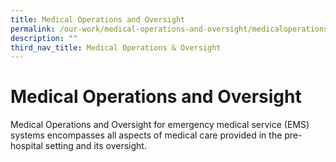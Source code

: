 ```yaml
---
title: Medical Operations and Oversight
permalink: /our-work/medical-operations-and-oversight/medicaloperationsandoversight/
description: ""
third_nav_title: Medical Operations & Oversight
---
```

# Medical Operations and Oversight

Medical Operations and Oversight for emergency medical service (EMS) systems encompasses all aspects of medical care provided in the pre-hospital setting and its oversight.